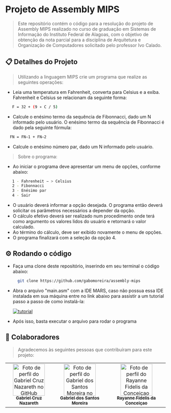# Projeto de Assembly MIPS
> Este repositório contém o código para a resolução do projeto de Assembly MIPS realizado no curso de graduação em Sistemas de Informação do Instituto Federal de Alagoas, com o objetivo de obtenção da nota parcial para a disciplina de Arquitetura e Organização de Computadores solicitado pelo professor Ivo Calado.

## 📋 Detalhes do Projeto
> Utilizando a linguagem MIPS crie um programa que realize as seguintes operações:
- Leia uma temperatura em Fahrenheit, converta para Celsius e a exiba. Fahrenheit e
Celsius se relacionam da seguinte forma:
```bash
   F = 32 + (9 ∗ C / 5)
```    
- Calcule o enésimo termo da sequência de Fibonnacci, dado um N informado pelo usuário.
O enésimo termo da sequência de Fibonnacci  é dado pela seguinte fórmula:
```bash
  FN = FN−1 + FN−2
``` 
- Calcule o enésimo número par, dado um N informado pelo usuário.
> Sobre o programa:
- Ao iniciar o programa deve apresentar um menu de opções, conforme abaixo:
```bash
   1 - Fahrenheit − > Celsius
   2 - Fibonnacci
   3 - Enésimo par
   4 - Sair
``` 

- O usuário deverá informar a opção desejada. O programa então deverá solicitar os
parâmetros necessários a depender da opção.
- O cálculo efetivo deverá ser realizado num procedimento onde terá como argumento os valores lidos do usuário e retornará o valor calculado.
- Ao término do cálculo, deve ser exibido novamente o menu de opções.
- O programa finalizará com a seleção da opção 4.

## ⚙️ Rodando o  código

- Faça uma clone deste repositório, inserindo em seu terminal o código abaixo:
    ```bash
      git clone https://github.com/gabomoreira/assembly-mips
    ```
- Abra o arquivo "main.asm" com a IDE MARS, caso não possua essa IDE instalada em sua máquina entre no link abaixo para assistir a um tutorial passo a passo de como instalá-la: 

    [![tutorial](https://img.shields.io/badge/tutorial_ide_MIps-000?style=for-the-badge&logo=youtube&logoColor=white)](https://www.youtube.com/watch?v=XtznbGfyd1o)
- Após isso, basta executar o arquivo para rodar o programa
    
    
## 🤝 Colaboradores

> Agradecemos às seguintes pessoas que contribuíram para este projeto:

<table>
  <tr>
    <td align="center">
      <a href="https://github.com/gabrielcruzn">
        <img src="https://github.com/gabrielcruzn.png" width="100px;" alt="Foto de perfil do Gabriel Cruz Nazareth no GitHub"/><br>
        <sub>
          <b>Gabriel Cruz Nazareth</b>
        </sub>
      </a>
    </td>
    <td align="center">
      <a href="https://github.com/gabomoreira">
        <img src="https://github.com/gabomoreira.png" width="100px;" alt="Foto de perfil do Gabriel dos Santos Moreira no GitHub"/><br>
        <sub>
          <b>Gabriel dos Santos Moreira</b>
        </sub>
      </a>
    </td>
    <td align="center">
      <a href="https://github.com/Rayanne2003">
        <img src="https://github.com/Rayanne2003.png" width="100px;" alt="Foto de perfil do Rayanne Fidelis da Conceiçao no GitHub"/><br>
        <sub>
          <b>Rayanne Fidelis da Conceiçao</b>
        </sub>
      </a>
    </td>
  </tr>
</table>
